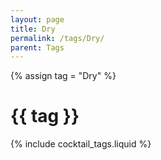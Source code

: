 ```yaml
---
layout: page
title: Dry
permalink: /tags/Dry/
parent: Tags
---
```

{% assign tag = "Dry" %}
# {{ tag }}
{% include cocktail_tags.liquid %}

